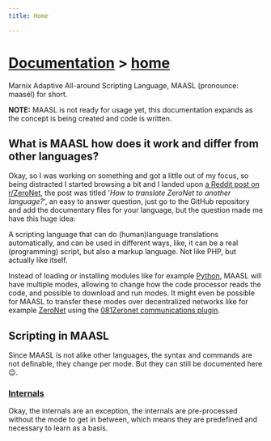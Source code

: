 ```yaml
---
title: Home

---
```




# [Documentation](#documentation--home) > [home](#documentation--home)

Marnix Adaptive All-around Scripting Language, MAASL (pronounce: maasél) for short.

**NOTE:** MAASL is not ready for usage yet, this documentation expands as the concept is being created and code is written.

## What is MAASL how does it work and differ from other languages?

Okay, so I was working on something and got a little out of my focus, so being distracted I started browsing a bit and I landed upon [a Reddit post on r/ZeroNet](https://www.reddit.com/r/zeronet/comments/fklzbv/how_to_translate_zeronet_to_another_language/), the post was titled '*How to translate ZeroNet to another language?*', an easy to answer question, just go to the GitHub repository and add the documentary files for your language, but the question made me have this huge idea:

A scripting language that can do (human)language translations automatically, and can be used in different ways, like, it can be a real (programming) script, but also a markup language. Not like PHP, but actually like itself.

Instead of loading or installing modules like for example [Python](https://docs.python.org/3/tutorial/modules.html), MAASL will have multiple modes, allowing to change how the code processor reads the code, and possible to download and run modes. It might even be possible for MAASL to transfer these modes over decentralized networks like for example [ZeroNet](https://zeronet.io/) using the [081Zeronet communications plugin](https://github.com/0810-Software/0810Zeronet-plugin-win).

## Scripting in MAASL

Since MAASL is not alike other languages, the syntax and commands are not definable, they change per mode. But they can still be documented here ​​😉.

### [Internals](./INTERNALS/)

Okay, the internals are an exception, the internals are pre-processed without the mode to get in between, which means they are predefined and necessary to learn as a basis.

